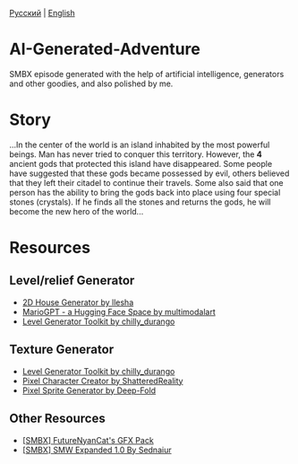 [Русский](README-ru.md) | [English](README.md)

# AI-Generated-Adventure
SMBX episode generated with the help of artificial intelligence, generators and other goodies, and also polished by me.

# Story

...In the center of the world is an island inhabited by the most powerful beings. Man has never tried to conquer this territory. However, the **4** ancient gods that protected this island have disappeared. Some people have suggested that these gods became possessed by evil, others believed that they left their citadel to continue their travels. Some also said that one person has the ability to bring the gods back into place using four special stones (crystals). If he finds all the stones and returns the gods, he will become the new hero of the world...

# Resources
## Level/relief Generator
* [2D House Generator by llesha](https://llesha.itch.io/2d-house-generator)
*  [MarioGPT - a Hugging Face Space by multimodalart](https://huggingface.co/spaces/multimodalart/mariogpt)
* [Level Generator Toolkit by chilly_durango](https://chilly-durango.itch.io/level-generator-toolkit)
## Texture Generator
* [Level Generator Toolkit by chilly_durango](https://chilly-durango.itch.io/level-generator-toolkit)
* [Pixel Character Creator by ShatteredReality](https://shatteredreality.itch.io/pcc)
* [Pixel Sprite Generator by Deep-Fold](https://deep-fold.itch.io/pixel-sprite-generator)
## Other Resources
* [[SMBX] FutureNyanCat's GFX Pack](https://www.smbxgame.com/forums/viewtopic.php?f=31&t=7760)
* [[SMBX] SMW Expanded 1.0 By Sednaiur ](https://www.smbxgame.com/forums/viewtopic.php?t=12834)
